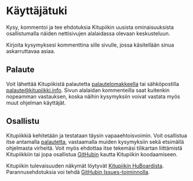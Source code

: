 # Käyttäjätuki

Kysy, kommentoi ja tee ehdotuksia Kitupiikin uusista ominaisuuksista osallistumalla näiden nettisivujen alalaidassa olevaan keskusteluun.

Kirjoita kysymyksesi kommenttina sille sivulle, jossa käsitellään sinua askarruttavaa asiaa.


## Palaute

Voit lähettää Kitupiikistä palautetta [palautelomakkeella](https://form.jotformeu.com/73283959099374) tai sähköpostilla <a href="mailto:palaute@kitupiikki.info">palaute@kitupiikki.info</a>. Sivun alalaidan kommenteilla saat kuitenkin nopeamman vastauksen, koska näihin kysymyksiin voivat vastata myös muut ohjelman käyttäjät.


## Osallistu

Kitupiikkiä kehitetään ja testataan täysin vapaaehtoisvoimin. Voit osallistua itse antamalla [palautetta](https://form.jotformeu.com/73283959099374), vastaamalla muiden kysymyksiin sekä etsimällä ohjelmasta virheitä. Voit myös ehdottaa itse tekemäsi tilikartan liittämistä Kitupiikkiin tai jopa osallistua [GitHubin](https://github.com/artoh/kitupiikki) kautta Kitupiikin koodaamiseen.

Kitupiikin tulevaisuuden näkymät löytyvät [Kitupiikin HuBoardista](https://huboard.com/artoh/kitupiikki#/milestones). Parannusehdotuksia voi tehdä [GitHubin Issues-toiminnolla](https://github.com/artoh/kitupiikki/issues/new).
